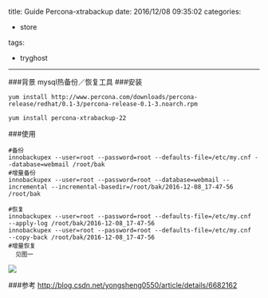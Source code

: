 title: Guide Percona-xtrabackup
date: 2016/12/08 09:35:02
categories:

 - store 


tags:

- tryghost

---

###背景
    mysql热备份／恢复工具
###安装
```language-bash
yum install http://www.percona.com/downloads/percona-release/redhat/0.1-3/percona-release-0.1-3.noarch.rpm

yum install percona-xtrabackup-22
```

###使用
```language-bash
#备份
innobackupex --user=root --password=root --defaults-file=/etc/my.cnf --database=webmail /root/bak  
#增量备份
innobackupex --user=root --password=root --database=webmail --incremental --incremental-basedir=/root/bak/2016-12-08_17-47-56 /root/bak

#恢复
innobackupex --user=root --password=root --defaults-file=/etc/my.cnf  --apply-log /root/bak/2016-12-08_17-47-56
innobackupex --user=root --password=root --defaults-file=/etc/my.cnf  --copy-back /root/bak/2016-12-08_17-47-56
#增量恢复
  见图一
```
![](https://dn-zuoyun.qbox.me/image/e/f2/b494b97e3a8104f41055f4a4063bb.png)



###参考
http://blog.csdn.net/yongsheng0550/article/details/6682162



